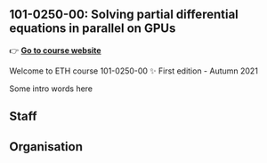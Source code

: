 ## 101-0250-00: Solving partial differential equations in parallel on GPUs

👉 [**Go to course website**](https://eth-vaw-glaciology.github.io/course-101-0250-00/)

Welcome to ETH course 101-0250-00 ✨ First edition - Autumn 2021

Some intro words here

## Staff

## Organisation

